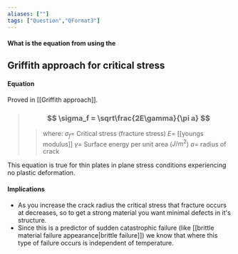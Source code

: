 ```yaml
---
aliases: [""]
tags: ["Question","QFormat3"]
---
```


#### What is the equation from using the
## Griffith approach for critical stress
#### Equation
Proved in [[Griffith approach]].

> ### $$ \sigma_f = \sqrt\frac{2E\gamma}{\pi a} $$ 
>> where:
>> $\sigma_f=$ Critical stress (fracture stress)
>> $E=$ [[youngs modulus]]
>> $\gamma=$ Surface energy per unit area ($J/m^{2}$)
>> $a=$ radius of crack

This equation is true for thin plates in plane stress conditions experiencing no plastic deformation.

#### Implications
- As you increase the crack radius the critical stress that fracture occurs at decreases, so to get a strong material you want minimal defects in it's structure.
- Since this is a predictor of sudden catastrophic failure (like [[brittle material failure appearance|brittle failure]]) we know that where this type of failure occurs is independent of temperature.